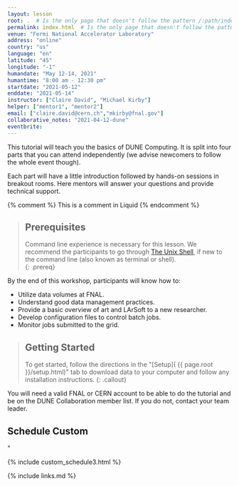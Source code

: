 ```yaml
---
layout: lesson
root: .  # Is the only page that doesn't follow the pattern /:path/index.html
permalink: index.html  # Is the only page that doesn't follow the pattern /:path/index.html
venue: "Fermi National Accelerator Laboratory"
address: "online"
country: "us"
language: "en"
latitude: "45"
longitude: "-1"
humandate: "May 12-14, 2021"
humantime: "8:00 am - 12:30 pm"
startdate: "2021-05-12"
enddate: "2021-05-14"
instructor: ["Claire David", "Michael Kirby"]
helper: ["mentor1", "mentor2"]
email: ["claire.david@cern.ch","mkirby@fnal.gov"]
collaborative_notes: "2021-04-12-dune"
eventbrite:
---
```


This tutorial will teach you the basics of DUNE Computing. It is split into four parts that you can attend independently (we advise newcomers to follow the whole event though).

Each part will have a little introduction followed by hands-on sessions in breakout rooms. Here mentors will answer your questions and provide technical support.

<!-- this is an html comment -->

{% comment %} This is a comment in Liquid {% endcomment %}

> ## Prerequisites
>
> Command line experience is necessary for this lesson. We recommend the
> participants to go through
> [The Unix Shell](https://swcarpentry.github.io/shell-novice/), if new to the
> command line (also known as terminal or shell).  
{: .prereq}

By the end of this workshop, participants will know how to:

* Utilize data volumes at FNAL.
* Understand good data management practices.
* Provide a basic overview of art and LArSoft to a new researcher.
* Develop configuration files to control batch jobs.
* Monitor jobs submitted to the grid.

> ## Getting Started
>
> To get started, follow the directions in the "[Setup](
> {{ page.root }}/setup.html)" tab to download data to your computer and follow
> any installation instructions.
{: .callout}

You will need a valid FNAL or CERN account to be able to do the tutorial and be on the DUNE Collaboration member list. If you do not, contact your team leader.


<h2 id="schedule">Schedule Custom</h2>"

{% include custom_schedule3.html %}


{% include links.md %}
